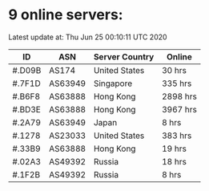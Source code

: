# 9 online servers:

Latest update at: Thu Jun 25 00:10:11 UTC 2020

| ID | ASN | Server Country | Online |
| -- | --- | -------------- | ------ |
| #.D09B | AS174 | United States | 30 hrs |
| #.7F1D | AS63949 | Singapore | 335 hrs |
| #.B6F8 | AS63888 | Hong Kong | 2898 hrs |
| #.BD3E | AS63888 | Hong Kong | 3967 hrs |
| #.2A79 | AS63949 | Japan | 8 hrs |
| #.1278 | AS23033 | United States | 383 hrs |
| #.33B9 | AS63888 | Hong Kong | 19 hrs |
| #.02A3 | AS49392 | Russia | 18 hrs |
| #.1F2B | AS49392 | Russia | 8 hrs |

